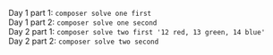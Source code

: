 Day 1 part 1: `composer solve one first` \
Day 1 part 2: `composer solve one second` \
Day 2 part 1: `composer solve two first '12 red, 13 green, 14 blue'` \
Day 2 part 2: `composer solve two second`